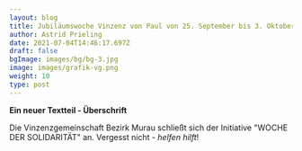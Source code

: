 ```yaml
---
layout: blog
title: Jubiläumswoche Vinzenz von Paul von 25. September bis 3. Oktober 2021
author: Astrid Prieling
date: 2021-07-04T14:46:17.697Z
draft: false
bgImage: images/bg/bg-3.jpg
image: images/grafik-vg.png
weight: 10
type: post
---
```

**Ein neuer Textteil - Überschrift**

Die Vinzenzgemeinschaft Bezirk Murau schließt sich der Initiative "WOCHE DER SOLIDARITÄT" an. Vergesst nicht - *helfen hilft*!